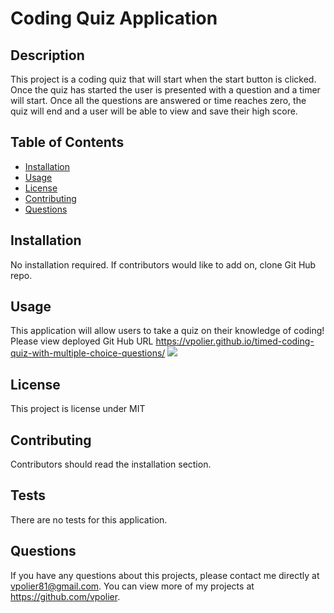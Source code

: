 # Coding Quiz Application

## Description

This project is a coding quiz that will start when the start button is clicked. Once the quiz has started the user is presented with a question and a timer will start. Once all the questions are answered or time reaches zero, the quiz will end and a user will be able to view and save their high score.

## Table of Contents

- [Installation](#installation)
- [Usage](#usage)
- [License](#license)
- [Contributing](#contributing)
- [Questions](#questions)

## Installation

No installation required. If contributors would like to add on, clone Git Hub repo.

## Usage

This application will allow users to take a quiz on their knowledge of coding!
Please view deployed Git Hub URL https://vpolier.github.io/timed-coding-quiz-with-multiple-choice-questions/
<img src="assets/images/Ruls if the Quiz.png"> 

## License

This project is license under MIT

## Contributing

Contributors should read the installation section.

## Tests

There are no tests for this application.

## Questions

If you have any questions about this projects, please contact me directly at vpolier81@gmail.com. You can view more of my projects at https://github.com/vpolier.